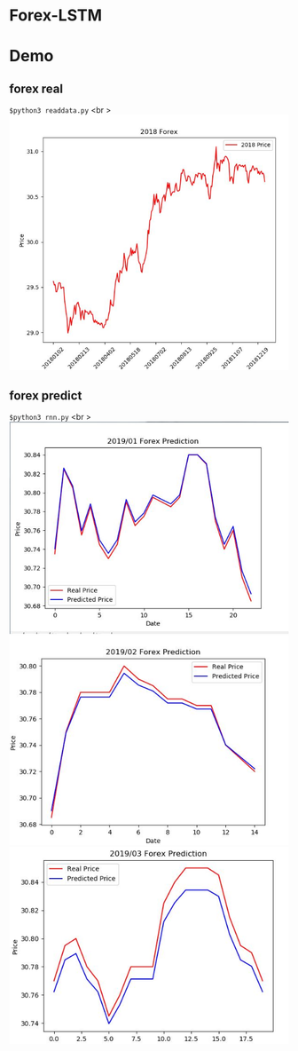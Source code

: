 # Forex-LSTM

# Demo

## forex real
`$python3 readdata.py` <br \>
![](./assets/2018_forex_real.JPG)

## forex predict
`$python3 rnn.py` <br \>
![](./assets/201901_forex_predict.JPG)
![](./assets/201902_forex_predict.JPG)
![](./assets/201903_forex_predict.JPG)

